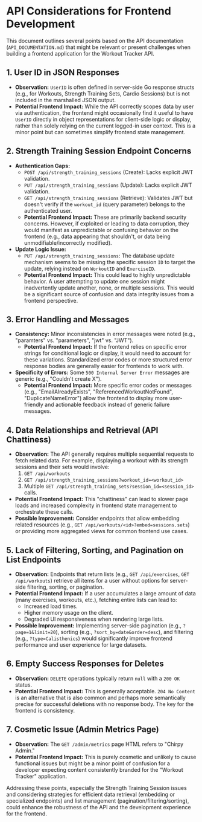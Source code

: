 # API Considerations for Frontend Development

This document outlines several points based on the API documentation (`API_DOCUMENTATION.md`) that might be relevant or present challenges when building a frontend application for the Workout Tracker API.

## 1. User ID in JSON Responses

*   **Observation:** `UserID` is often defined in server-side Go response structs (e.g., for Workouts, Strength Training Sets, Cardio Sessions) but is not included in the marshalled JSON output.
*   **Potential Frontend Impact:** While the API correctly scopes data by user via authentication, the frontend might occasionally find it useful to have `UserID` directly in object representations for client-side logic or display, rather than solely relying on the current logged-in user context. This is a minor point but can sometimes simplify frontend state management.

## 2. Strength Training Session Endpoint Concerns

*   **Authentication Gaps:**
    *   `POST /api/strength_training_sessions` (Create): Lacks explicit JWT validation.
    *   `PUT /api/strength_training_sessions` (Update): Lacks explicit JWT validation.
    *   `GET /api/strength_training_sessions` (Retrieve): Validates JWT but doesn't verify if the `workout_id` (query parameter) belongs to the authenticated user.
    *   **Potential Frontend Impact:** These are primarily backend security concerns. However, if exploited or leading to data corruption, they would manifest as unpredictable or confusing behavior on the frontend (e.g., data appearing that shouldn't, or data being unmodifiable/incorrectly modified).
*   **Update Logic Issue:**
    *   `PUT /api/strength_training_sessions`: The database update mechanism seems to be missing the specific session `ID` to target the update, relying instead on `WorkoutID` and `ExerciseID`.
    *   **Potential Frontend Impact:** This could lead to highly unpredictable behavior. A user attempting to update one session might inadvertently update another, none, or multiple sessions. This would be a significant source of confusion and data integrity issues from a frontend perspective.

## 3. Error Handling and Messages

*   **Consistency:** Minor inconsistencies in error messages were noted (e.g., "paramters" vs. "parameters", "jwt" vs. "JWT").
    *   **Potential Frontend Impact:** If the frontend relies on specific error strings for conditional logic or display, it would need to account for these variations. Standardized error codes or more structured error response bodies are generally easier for frontends to work with.
*   **Specificity of Errors:** Some `500 Internal Server Error` messages are generic (e.g., "Couldn't create X").
    *   **Potential Frontend Impact:** More specific error codes or messages (e.g., "EmailAlreadyExists", "ReferencedWorkoutNotFound", "DuplicateNameError") allow the frontend to display more user-friendly and actionable feedback instead of generic failure messages.

## 4. Data Relationships and Retrieval (API Chattiness)

*   **Observation:** The API generally requires multiple sequential requests to fetch related data. For example, displaying a workout with its strength sessions and their sets would involve:
    1.  `GET /api/workouts`
    2.  `GET /api/strength_training_sessions?workout_id=<workout_id>`
    3.  Multiple `GET /api/strength_training_sets?session_id=<session_id>` calls.
*   **Potential Frontend Impact:** This "chattiness" can lead to slower page loads and increased complexity in frontend state management to orchestrate these calls.
*   **Possible Improvement:** Consider endpoints that allow embedding related resources (e.g., `GET /api/workouts/<id>?embed=sessions.sets`) or providing more aggregated views for common frontend use cases.

## 5. Lack of Filtering, Sorting, and Pagination on List Endpoints

*   **Observation:** Endpoints that return lists (e.g., `GET /api/exercises`, `GET /api/workouts`) retrieve all items for a user without options for server-side filtering, sorting, or pagination.
*   **Potential Frontend Impact:** If a user accumulates a large amount of data (many exercises, workouts, etc.), fetching entire lists can lead to:
    *   Increased load times.
    *   Higher memory usage on the client.
    *   Degraded UI responsiveness when rendering large lists.
*   **Possible Improvement:** Implementing server-side pagination (e.g., `?page=1&limit=20`), sorting (e.g., `?sort_by=date&order=desc`), and filtering (e.g., `?type=Calisthenics`) would significantly improve frontend performance and user experience for large datasets.

## 6. Empty Success Responses for Deletes

*   **Observation:** `DELETE` operations typically return `null` with a `200 OK` status.
*   **Potential Frontend Impact:** This is generally acceptable. `204 No Content` is an alternative that is also common and perhaps more semantically precise for successful deletions with no response body. The key for the frontend is consistency.

## 7. Cosmetic Issue (Admin Metrics Page)

*   **Observation:** The `GET /admin/metrics` page HTML refers to "Chirpy Admin."
*   **Potential Frontend Impact:** This is purely cosmetic and unlikely to cause functional issues but might be a minor point of confusion for a developer expecting content consistently branded for the "Workout Tracker" application.

Addressing these points, especially the Strength Training Session issues and considering strategies for efficient data retrieval (embedding or specialized endpoints) and list management (pagination/filtering/sorting), could enhance the robustness of the API and the development experience for the frontend.
